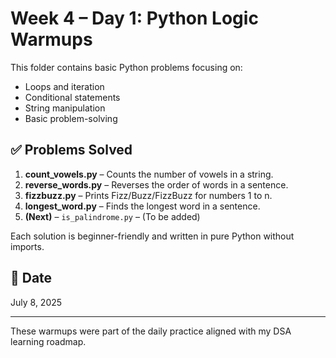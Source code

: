# Week 4 – Day 1: Python Logic Warmups

This folder contains basic Python problems focusing on:

- Loops and iteration
- Conditional statements
- String manipulation
- Basic problem-solving

## ✅ Problems Solved

1. **count_vowels.py** – Counts the number of vowels in a string.
2. **reverse_words.py** – Reverses the order of words in a sentence.
3. **fizzbuzz.py** – Prints Fizz/Buzz/FizzBuzz for numbers 1 to n.
4. **longest_word.py** – Finds the longest word in a sentence.
5. **(Next)** – `is_palindrome.py` – (To be added)

Each solution is beginner-friendly and written in pure Python without imports.

## 📅 Date
July 8, 2025

---

These warmups were part of the daily practice aligned with my DSA learning roadmap.
